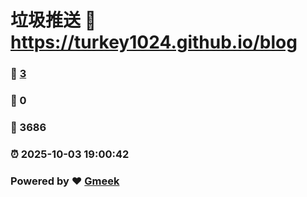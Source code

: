 # 垃圾推送 :link: https://turkey1024.github.io/blog 
### :page_facing_up: [3](https://turkey1024.github.io/blog/tag.html) 
### :speech_balloon: 0 
### :hibiscus: 3686 
### :alarm_clock: 2025-10-03 19:00:42 
### Powered by :heart: [Gmeek](https://github.com/Meekdai/Gmeek)
